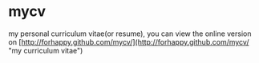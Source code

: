 mycv
====

my personal curriculum vitae(or resume), you can view the online version on [http://forhappy.github.com/mycv/](http://forhappy.github.com/mycv/ "my curriculum vitae")
